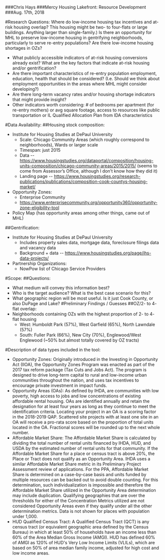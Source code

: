 ###Chris Hays
###Mercy Housing Lakefront: Resource Development
###Aug. 17th, 2018

#Research Questions:
Where do low-income housing tax incentives and at-risk housing overlap? This housing might be two- to four-flats or large buildings. Anything larger than single-family.) Is there an opportunity for MHL to preserve low-income housing in gentrifying neighborhoods, particularly to serve re-entry populations? Are there low-income housing shortages in OZs?
* What publicly accessible indicators of at-risk housing conversions already exist? What are the key factors that indicate at-risk housing and/or gentrification?
* Are there important characteristics of re-entry population employment, education, health that should be considered? (I.e. Should we think about employment opportunities in the areas where MHL might consider developing?)
* Are there long-term vacancy rates and/or housing shortage indicators that might provide insight?
* Other indicators worth considering: # of bedrooms per apartment (for re-entry mothers) or avg square footage, access to resources like public transportation or IL Qualified Allocation Plan from IDA characteristics

#Data Availability:
##Housing stock composition:
* Institute for Housing Studies at DePaul University
  * Scale: Chicago Community Areas (which roughly correspond to neighborhoods), Wards or larger scale
  * Timespan: just 2015
  * Data -- https://www.housingstudies.org/dataportal/composition/housing-units-composition/chicago-community-areas/2015/2015/ (seems to come from Assessor’s Office, although I don’t know how they did it)
  * Landing page -- https://www.housingstudies.org/research-publications/publications/composition-cook-countys-housing-market/  
* Opportunity Zones:
  * Enterprise Community
  * https://www.enterprisecommunity.org/opportunity360/opportunity-zone-eligibility-tool
* Policy Map (has opportunity areas among other things, came out of MHL)

##Gentrification:
* Institute for Housing Studies at DePaul University
  * Includes property sales data, mortgage data, foreclosure filings data and vacancy data
  * Background + data -- https://www.housingstudies.org/page/ihs-data-projects/
* Partnership Organizations:
  * NowPow list of Chicago Service Providers

#Scope:
##Questions:
* What medium will convey this information best?
* Who is the target audience? What is the best case scenario for this?
* What geographic region will be most useful. Is it just Cook County, or also DuPage and Lake?
#Preliminary Findings / Guesses
##OZ/2- to 4- flat overlap:
* Neighborhoods containing OZs with the highest proportion of 2- to 4- flat housing
  * West: Humboldt Park (57%), West Garfield (65%), North Lawndale (57%)
  * South: Fuller Park (66%), New City (70%), Englewood/West Englewood (~50% but almost totally covered by OZ tracts)  

#Description of data types included in the tool:
* Opportunity Zones: Originally introduced in the Investing in Opportunity Act (IIOA), the Opportunity Zones Program was enacted as part of the 2017 tax reform package (Tax Cuts and Jobs Act). The program is designed to drive long-term capital to rural and low-income urban communities throughout the nation, and uses tax incentives to encourage private investment in impact funds.
* Opportunity Areas (OAs): As defined by IHDA, are communities with low poverty, high access to jobs and low concentrations of existing affordable rental housing. OAs are identified annually and retain the designation for at least four years as long as they continue to meet the identification criteria. Locating your project in an OA is a scoring factor in the 2018-2019 QAP. Scattered site projects with at least one site in an OA will receive a pro-rata score based on the proportion of total units located in the OA. Fractional scores will be rounded up to the next whole number.
* Affordable Market Share: The Affordable Market Share is calculated by dividing the total number of rental units financed by IHDA, HUD, and USDA by the estimated number of rental units for that community. If the Affordable Market Share for a place or census tract is above 20%, the Place or Tract does not qualify as an Opportunity Area. IHDA uses a similar Affordable Market Share metric in its Preliminary Project Assessment review of applications. For the PPA, Affordable Market Share is determined on a case-by-case basis and units funded by multiple resources can be backed out to avoid double counting. For this determination, such individualization is impossible and therefore the Affordable Market Share utilized in the Opportunity Area determination may include duplication. Qualifying geographies that are over the thresholds for either of the Concentration Metrics utilized are not considered Opportunity Areas even if they qualify under all the other determination metrics. Data is not shown for places with population under 1,000.
* HUD Qualified Census Tract: A Qualified Census Tract (QCT) is any census tract (or equivalent geographic area defined by the Census Bureau) in which at least 50% of households have an income less than 60% of the Area Median Gross Income (AMGI). HUD has defined 60% of AMGI as 120% of HUD's Very Low Income Limits (VLILs), which are based on 50% of area median family income, adjusted for high cost and low income areas.
